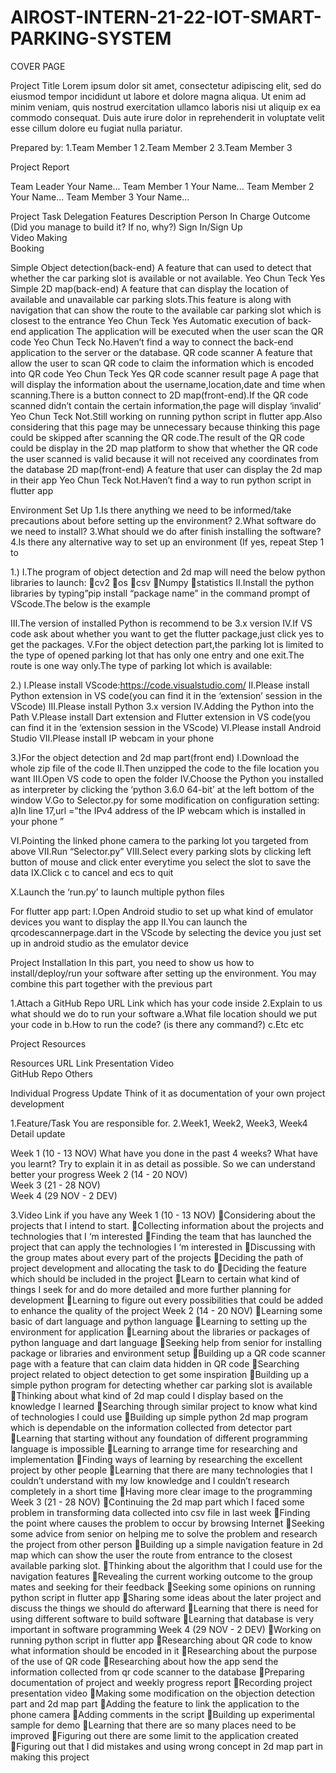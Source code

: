 # AIROST-INTERN-21-22-IOT-SMART-PARKING-SYSTEM
COVER PAGE



Project Title
Lorem ipsum dolor sit amet, consectetur adipiscing elit, sed do eiusmod tempor incididunt ut labore et dolore magna aliqua. Ut enim ad minim veniam, quis nostrud exercitation ullamco laboris nisi ut aliquip ex ea commodo consequat. Duis aute irure dolor in reprehenderit in voluptate velit esse cillum dolore eu fugiat nulla pariatur. 



Prepared by: 
1.Team Member 1
2.Team Member 2
3.Team Member 3
 





Project Report

Team Leader 	Your Name...
Team Member 1 	Your Name...
Team Member 2 	Your Name...
Team Member 3 	Your Name...


Project Task Delegation
Features 	Description	Person In Charge	Outcome (Did you manage to build it? If no, why?)
Sign In/Sign Up			
Video Making			
Booking			
			
			
Simple Object detection(back-end)	A feature that can used to detect that whether the car parking slot is available or not available.	Yeo Chun Teck	Yes
Simple 2D map(back-end) 	A feature that can display the location of available and unavailable car parking slots.This feature is along with navigation that can show the route to the available car parking slot which is closest to the entrance	Yeo Chun Teck	Yes
Automatic execution of back-end application	The application will be executed when the user scan the QR code	Yeo Chun Teck	No.Haven’t find a way to connect the back-end application to the server or the database.
QR code scanner	A feature that allow the user to scan QR code to claim the information which is encoded into QR code 	Yeo Chun Teck	Yes
QR code scanner result page	A page that will display the information about the username,location,date and time when scanning.There is a button connect to 2D map(front-end).If the QR code scanned didn’t contain the certain information,the page will display ‘invalid’	Yeo Chun Teck	Not.Still working on running python script in flutter app.Also considering that this page may be unnecessary because thinking this page could be skipped after scanning the QR code.The result of the QR code could be display in the 2D map platform to show that whether the QR code the user scanned is valid because it will not received any coordinates from the database
2D map(front-end)	A feature that user can display the 2d map in their app	Yeo Chun Teck	Not.Haven’t find a way to run  python script in flutter app
			
			


Environment Set Up
1.Is there anything we need to be informed/take precautions about before setting up the environment?
2.What software do we need to install?
3.What should we do after finish installing the software?
4.Is there any alternative way to set up an environment (If yes, repeat Step 1 to 

1.)
I.The program of object detection and 2d map will need the below python libraries to launch:
cv2
os
csv
Numpy
statistics
II.Install the python libraries by typing”pip install “package name” in the command prompt of VScode.The below is the example

III.The version of installed Python is recommend to be 3.x version
IV.If VS code ask about whether you want to  get the flutter package,just click yes to get the packages.
V.For the object detection part,the parking lot is limited to the type of opened parking lot that has only one entry and one exit.The route is one way only.The type of parking lot which is available:

2.)
I.Please install VScode:https://code.visualstudio.com/
II.Please install Python extension in VS code(you can find it in the ‘extension’ session in the VScode)
III.Please install Python 3.x version
IV.Adding the Python into the Path
V.Please install Dart extension and Flutter extension in VS code(you can find it in the ‘extension session in the VScode)
VI.Please install Android Studio
VII.Please install IP webcam in your phone

3.)For the object detection and 2d map part(front end)
I.Download the whole zip file of the code
II.Then unzipped the code to the file location you want
III.Open VS code to open the folder
IV.Choose the Python you installed as interpreter by clicking the ‘python 3.6.0 64-bit’ at the left bottom of the window
V.Go to Selector.py for some modification on configuration setting:
a)In line 17,url =”the IPv4 address of  the IP webcam which is installed in your phone ”

VI.Pointing the linked phone camera to the parking lot you targeted from above
VII.Run “Selector.py” 
VIII.Select every parking slots by clicking left button of mouse and click enter everytime you select the slot to save the data
IX.Click c to cancel and ecs to quit


X.Launch the ‘run.py’ to launch multiple python files

For flutter app part:
I.Open Android studio to set up what kind of emulator devices you want to display the app
II.You can launch the qrcodescannerpage.dart in the VScode by selecting the device you just set up in android studio as the emulator device





Project Installation
In this part, you need to show us how to install/deploy/run your software after setting up the environment. You may combine this part together with the previous part

1.Attach a GitHub Repo URL Link which has your code inside
2.Explain to us what should we do to run your software
a.What file location should we put your code in
b.How to run the code? (is there any command?)
c.Etc etc



Project Resources

Resources	URL Link
Presentation Video	
GitHub Repo	
Others 	


Individual Progress Update
Think of it as documentation of your own project development

1.Feature/Task You are responsible for.
2.Week1, Week2, Week3, Week4 Detail update

Week 1 (10 - 13 NOV)	What have you done in the past 4 weeks? What have you learnt? Try to explain it in as detail as possible. So we can understand better your progress
Week 2 (14 - 20 NOV)	
Week 3 (21 - 28 NOV)	
Week 4 (29 NOV - 2 DEV)	

3.Video Link if you have any
Week 1 (10 - 13 NOV)	Considering about the projects that I intend to start.
Collecting information about the projects and technologies that I ‘m interested
Finding the team that has launched the project that can apply the technologies I ‘m interested in
Discussing with the group mates about every part of the projects
Deciding the path of project development and allocating the task to do
Deciding the feature which should be included in the project
Learn to certain what kind of things I seek for and do more detailed and more further planning for development
Learning to figure out every possibilities that could be added to enhance the quality of the project
Week 2 (14 - 20 NOV)	Learning some basic of dart language and python language
Learning to setting up the environment for application
Learning about the libraries or packages of python language and dart language
Seeking help from senior for installing package or libraries and environment setup
Building up a QR code scanner page with a feature that can claim data hidden in QR code
Searching project related to object detection to get some inspiration 
Building up a simple python program for detecting whether car parking slot is available  
Thinking about what kind of 2d map could I display based on the knowledge I learned
Searching through similar project to know what kind of technologies I could use
Building up simple python 2d map program which is dependable on the information collected from detector part
Learning that starting without any foundation of different programming language is impossible
Learning to arrange time for researching and implementation
Finding ways of learning by researching the excellent project by other people
Learning that there are many technologies that I couldn’t understand with my low knowledge and I couldn’t research completely in a short time
Having more clear image to the programming
Week 3 (21 - 28 NOV)	Continuing the 2d map part which I faced some problem in transforming data collected into csv file in last week
Finding the point where causes the problem to occur by browsing Internet
Seeking some advice from senior on helping me to solve the problem and research the project from other person
Building up a simple navigation feature in 2d map which can show the user the route from entrance to the closest available parking slot.
Thinking about the algorithm that I could use for the navigation features
Revealing the current working outcome to the group mates and seeking for their feedback
Seeking some opinions on running python script in flutter app
Sharing some ideas about the later project and discuss the things we should do afterward
Learning that there is need for using different software to build software
Learning that database is very important in software programming
Week 4 (29 NOV - 2 DEV)	Working on running python script in flutter app
Researching about QR code to know what information should be encoded in it 
Researching about the purpose of the use of QR code
Researching about how the app send the information collected from qr code scanner to the database
Preparing documentation of project and weekly progress report
Recording project presentation video
Making some modification on the objection detection part and 2d map part
Adding the feature to link the application to the phone camera
Adding comments in the script
Building up experimental sample for demo
Learning that there are so many places need to be improved
Figuring out there are some limit to the application created 
Figuring out that I did mistakes and using wrong concept in 2d map part in making this project

